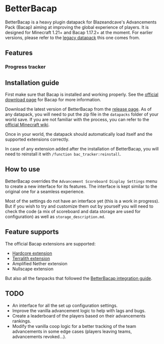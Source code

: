# BetterBacap

BetterBacap is a heavy plugin datapack for Blazeandcave's Advancements Pack (Bacap) aiming at improving the global experience of players. It is designed for Minecraft 1.21+ and Bacap 1.17.2+ at the moment. For earlier versions, please refer to the [legacy datapack](https://github.com/Juloos/MCDatapack.BacapTracker) this one comes from.

## Features
### Progress tracker

## Installation guide
First make sure that Bacap is installed and working properly. See the [official download page](https://www.planetminecraft.com/data-pack/blazeandcave-s-advancements-pack-1-12/) for Bacap for more information.

Download the latest version of BetterBacap from the [release page](https://github.com/Juloos/MCDatapack.BetterBacap/releases). As of any datapack, you will need to put the zip file in the `datapacks` folder of your world save. If you are not familiar with the process, you can refer to the [official Minecraft wiki](https://minecraft.fandom.com/wiki/Tutorials/Installing_a_data_pack).

Once in your world, the datapack should automatically load itself and the supported extensions correctly. 

In case of any extension added after the installation of BetterBacap, you will need to reinstall it with `/function bac_tracker:reinstall`.

## How to use

BetterBacap overrides the `Advancement Scoreboard Display Settings` menu to create a new interface for its features. The interface is kept similar to the original one for a seamless experience.

Most of the settings do not have an interface yet (this is a work in progress). But if you wish to try and customize them out by yourself you will need to check the code (a mix of scoreboard and data storage are used for configuration) as well as `storage_description.md`.

## Feature supports
The official Bacap extensions are supported:
- [Hardcore extension](https://www.planetminecraft.com/data-pack/blazeandcave-s-advancements-pack-hardcore-version/)
- [Terralith extension](https://www.planetminecraft.com/data-pack/blazeandcave-s-advancements-pack-terralith-version/)
- Amplified Nether extension
- Nullscape extension

But also all the fanpacks that followed the [BetterBacap integration guide](bac_fanpack_handlers.md).

## TODO
- An interface for all the set up configuration settings.
- Improve the vanilla advancement logic to help with lags and bugs.
- Create a leaderboard of the players based on their advancements rankings.
- Modify the vanilla coop logic for a better tracking of the team advancements in some edge cases (players leaving teams, advancements revoked...).
